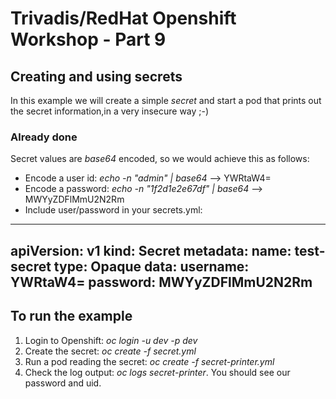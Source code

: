 # Trivadis/RedHat Openshift Workshop - Part 9

## Creating and using secrets

In this example we will create a simple *secret* and start a pod that prints out the secret information,in a very insecure way ;-)

### Already done

Secret values are *base64* encoded, so we would achieve this as follows:

- Encode a user id: *echo -n "admin" | base64* --> YWRtaW4=
- Encode a password: *echo -n "1f2d1e2e67df" | base64* --> MWYyZDFlMmU2N2Rm
- Include user/password in your secrets.yml:

---
apiVersion: v1
kind: Secret
metadata:
  name: test-secret
type: Opaque
data:
  username: YWRtaW4=
  password: MWYyZDFlMmU2N2Rm
---

## To run the example

1. Login to Openshift: *oc login -u dev -p dev*
2. Create the secret: *oc create -f secret.yml*
3. Run a pod reading the secret: *oc create -f secret-printer.yml*
4. Check the log output: *oc logs secret-printer*. You should see our password and uid.


